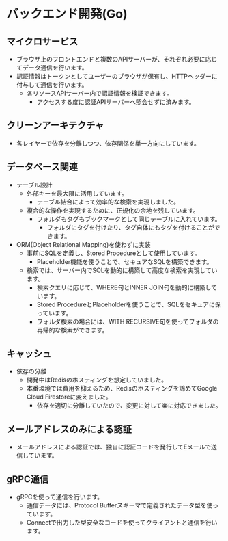 # バックエンド開発(Go)
## マイクロサービス
- ブラウザ上のフロントエンドと複数のAPIサーバーが、それぞれ必要に応じてデータ通信を行います。
- 認証情報はトークンとしてユーザーのブラウザが保有し、HTTPヘッダーに付与して通信を行います。
    - 各リソースAPIサーバー内で認証情報を検証できます。
        - アクセスする度に認証APIサーバーへ照会せずに済みます。
## クリーンアーキテクチャ
- 各レイヤーで依存を分離しつつ、依存関係を単一方向にしています。
## データベース関連
- テーブル設計
    - 外部キーを最大限に活用しています。
        - テーブル結合によって効率的な検索を実現しました。
    - 複合的な操作を実現するために、正規化の余地を残しています。
        - フォルダもタグもブックマークとして同じテーブルに入れています。
            - フォルダにタグを付けたり、タグ自体にもタグを付けることができます。
- ORM(Object Relational Mapping)を使わずに実装
    - 事前にSQLを定義し、Stored Procedureとして使用しています。
        - Placeholder機能を使うことで、セキュアなSQLを構築できます。
    - 検索では、サーバー内でSQLを動的に構築して高度な検索を実現しています。
        - 検索クエリに応じて、WHERE句とINNER JOIN句を動的に構築しています。
        - Stored ProcedureとPlaceholderを使うことで、SQLをセキュアに保っています。
        - フォルダ検索の場合には、WITH RECURSIVE句を使ってフォルダの再帰的な検索ができます。
## キャッシュ
- 依存の分離
    - 開発中はRedisのホスティングを想定していました。
    - 本番環境では費用を抑えるため、Redisのホスティングを諦めてGoogle Cloud Firestoreに変えました。
        - 依存を適切に分離していたので、変更に対して楽に対応できました。
## メールアドレスのみによる認証
- メールアドレスによる認証では、独自に認証コードを発行してEメールで送信しています。
## gRPC通信
- gRPCを使って通信を行います。
    - 通信データには、Protocol Bufferスキーマで定義されたデータ型を使っています。
    - Connectで出力した型安全なコードを使ってクライアントと通信を行います。
